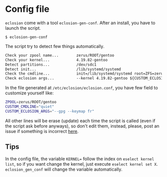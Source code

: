 # Config file
`eclosion` come with a tool `eclosion-gen-conf`. After an install, you have to launch the script.

    $ eclosion-gen-conf

The script try to detect few things automatically. 

```txt
Check your zpool name...        zerus/ROOT/gentoo
Check your kernel...            4.19.82-gentoo
Detect partitions...            /dev/sdc1
Detect init...                  /lib/systemd/systemd
Check the cmdline...            init=/lib/systemd/systemd root=ZFS=zerus/ROOT/gentoo ${CUSTOM_CMDLINE}
Check eclosion args...          --kernel 4.19.82-gentoo ${CUSTOM_ECLOSION_ARGS}
```
In the file generated at `/etc/eclosion/eclosion.conf`, you have few field to customize yourself like:

```sh
ZPOOL=zerus/ROOT/gentoo
CUSTOM_CMDLINE="quiet"
CUSTOM_ECLOSION_ARGS="--gpg --keymap fr"
```
All other lines will be erase (update) each time the script is called (even if the script ask before anyways), so don't edit them, instead, please, post an issue if something is incorrect [here](https://github.com/szorfein/eclosion/issues).

## Tips
In the config file, the variable `KERNEL=` follow the index on `eselect kernel list`, so if you want change the kernel, just execute `eselect kernel set X`. `eclosion_gen_conf` will change the variable automatically.   
